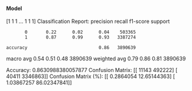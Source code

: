 #### Model
[1 1 1 ... 1 1 1]
Classification Report:
              precision    recall  f1-score   support

           0       0.22      0.02      0.04    503365
           1       0.87      0.99      0.93   3387274

    accuracy                           0.86   3890639
   macro avg       0.54      0.51      0.48   3890639
weighted avg       0.79      0.86      0.81   3890639

Accuracy: 0.8630988380057877
Confusion Matrix:
[[  11143  492222]
 [  40411 3346863]]
Confusion Matrix (%):
[[ 0.2864054  12.65144363]
 [ 1.03867257 86.02347841]]
